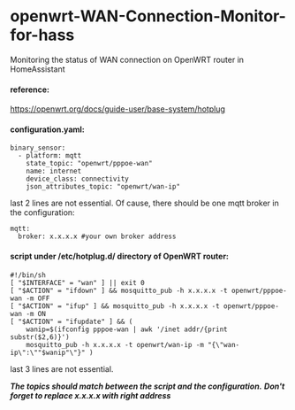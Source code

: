 # openwrt-WAN-Connection-Monitor-for-hass
Monitoring the status of WAN connection on OpenWRT router in HomeAssistant
#### reference:
https://openwrt.org/docs/guide-user/base-system/hotplug
#### configuration.yaml:
```
binary_sensor:
  - platform: mqtt
    state_topic: "openwrt/pppoe-wan"
    name: internet
    device_class: connectivity
    json_attributes_topic: "openwrt/wan-ip"
```
last 2 lines are not essential.
Of cause, there should be one mqtt broker in the configuration:
```
mqtt:
  broker: x.x.x.x #your own broker address
```
#### script under /etc/hotplug.d/ directory of OpenWRT router:
```
#!/bin/sh
[ "$INTERFACE" = "wan" ] || exit 0
[ "$ACTION" = "ifdown" ] && mosquitto_pub -h x.x.x.x -t openwrt/pppoe-wan -m OFF
[ "$ACTION" = "ifup" ] && mosquitto_pub -h x.x.x.x -t openwrt/pppoe-wan -m ON
[ "$ACTION" = "ifupdate" ] && (
    wanip=$(ifconfig pppoe-wan | awk '/inet addr/{print substr($2,6)}')
    mosquitto_pub -h x.x.x.x -t openwrt/wan-ip -m "{\"wan-ip\":\""$wanip"\"}" )
```
last 3 lines are not essential.

***The topics should match between the script and the configuration.***
***Don't forget to replace x.x.x.x with right address***
